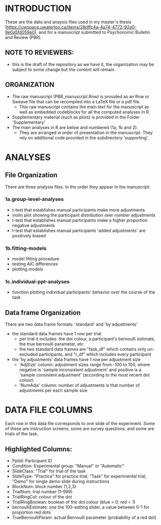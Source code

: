# INTRODUCTION

These are the data and anaysis files used in my master's thesis (https://uwspace.uwaterloo.ca/items/28dffc4a-4a74-4772-92a0-9e0a5fd059e0), and for a manuscript submitted to Psychonomic Bulletin and Review (PBR).

## NOTE TO REVIEWERS:
- this is the draft of the repository as we have it, the organization may be subject to some change but the content will remain.

## ORGANIZATION
- The raw manuscript (PBR_manuscript.Rnw) is provided as an Rnw or Sweave file that can be recompiled into a LaTeX file or a pdf file.
  - This raw manuscript contains the main text for the manuscript as well as embedded codeblocks for all the computed analyses in R.
- Supplementary material (such as plots) is provided in the Folder 'Supplementary'
- The main analyses in R are below and numbered (1a, 1b and 2).
  - They are arranged in order of presentation in the manuscript. They rely on additional code provided in the subdirectory 'supporting'.


# ANALYSES
## File Organization 
There are three analysis files. In the order they appear in the manuscript:
### 1a.group-level-analyses
- t-test that establishes manual participants make more adjustments
- violin plot showing the participant distribution over number adjustments
- t-test that establishes manual participants make a higher proportion negative adjustments
- t-test that establishes manual participants 'added adjustments' are positively biased
### 1b.fitting-models
- model fitting procedure
- testing AIC differences
- plotting models
### 1c.individual-ppt-analyses
- function plotting individual participants' behavior over the course of the task

## Data frame Organization
There are two data frame formats: 'standard' and 'by adjustments' 
- the standard data frames have 1 row per trial
	- per trial it includes: the dot colour, a participant's bernoulli estimate, the true bernoulli parameter, etc
	- the two standard data frames are "task_df" which contains only un-excluded participants, and "r_df" which includes every participant
- the 'by adjustments' data frames have 1 row per adjustment size
	- 'AdjSize' column: adjustment sizes range from -100 to 100, where negative is 'sample inconsistent adjustment' and positive is a 'sample consistent adjustment' (according to the most recent dot colour)
	- 'NumAdjs' column: number of adjustments is that number of adjustments per each sample size

# DATA FILE COLUMNS
Each row in this data file corresponds to one slide of the experiment. Some of these are instruction screens; some are survey questions; and some are trials of the task.
## Highlighted Columns:
- PptId: Participant ID
- Condition: Experimental group: "Manual" or "Automatic"
- SlideClass: "Trial" for trial of the task
- SlideType: "Practice" for practice trial, "Task" for experimental trial, "Demo" for single demo slide during instructions
- BlockNum: block number (1,2,3)
- TrialNum: trial number (1-999)
- TrialRingCol: colour of the dot
- TrialRingBoolean: boolean of the dot colour (blue = 0; red = 1)
- bernoulliEstimate: one the 100-setting slider, a value between 0-1 for proportion red dots
- TrueBernoulliParam: actual Bernoulli parameter (probability of a red dot)